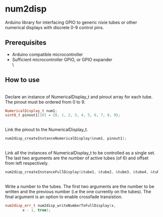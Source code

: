 # num2disp

Arduino library for interfacing GPIO to generic nixie tubes or other numerical displays with discrete 0-9 control pins. 

## Prerequisites
* Arduino compatible microcontroller
* Sufficient microcontroller GPIO, or GPIO expander
\
\
## How to use
\
Declare an instance of NumericalDisplay_t and pinout array for each tube. The pinout must be ordered from 0 to 9.
```C++
NumericalDisplay_t num1;
uint8_t pinout1[10] = {0, 1, 2, 3, 4, 5, 6, 7, 8, 9};
```
\
Link the pinout to the NumericalDisplay_t.
```C++
num2disp_createInstanceNumericalDisplay(&num1, pinout1);
```
\
Link all the instances of NumericalDisplay_t to be controlled as a single set. The last two arguments are the number of active tubes (of 6) and offset from left respectively.
```C++
num2disp_createInstanceFullDisplay(&tube1, &tube2, &tube3, &tube4, &tube5, &tube6, 6, 0);
```
\
Write a number to the tubes. The first two arguments are the number to be written and the previous number (i.e the one currently on the tubes). The final argument is an option to enable crossfade transistion.
```C++
num2disp_err_t num2disp_writeNumberToFullDisplay(x,
		x - 1, true);
```
